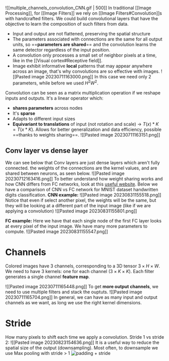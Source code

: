 ![[multiple_channels_convolution_CNN.gif | 500]]
In traditional [[Image Processing]], for [[Image Filters]] we rely on [[Image Filters#Convolution]]s with handcrafted filters.
We could build convolutional layers that have the objective to learn the composition of such filters from data.
- Input and output are not flattened, preserving the spatial structure
- The parameters associated with connections are the same for all output units, so ==**parameters are shared**== and the convolution learns the same detector regardless of the input position.
- A convolution only processes a small set of neighbor pixels at a time, like in the [[Visual cortex#Receptive field]].
- Image exhibit informative **local** patterns that may appear anywhere across an image, that's why convolutions are so effective with images.
![[Pasted image 20230711163000.png]]
In this case we need only 2 parameters, while before we used $H^2W^2$.

Convolution can be seen as a matrix multiplication operation if we reshape inputs and outputs. It's a linear operator which:
- **shares parameters** across nodes
- It's **sparse**
- Adapts to different input sizes
- **Equivariant to translations** of input (not rotation and scale) -> $T(x)*K=T(x*K)$. Allows for better generalization and data efficiency, possible ==thanks to weights sharing==.
![[Pasted image 20230711163151.png]]
## Conv layer vs dense layer
We can see below that Conv layers are just dense layers which aren't fully connected. the weights of the connections are the kernel values, and are shared between neurons, as seen below.
![[Pasted image 20230712163416.png]]
To better understand how weight sharing works and how CNN differs from FC networks, look at this [useful website](https://adamharley.com/nn_vis/). Below we have a comparison of CNN vs FC network for MNIST dataset handwritten digits classification.
**CNN example:**
![[Pasted image 20230831155518.png]]
Notice that even if select another pixel, the weights will be the same, but they will be looking at a different part of the input image (like if we are applying a convolution)
![[Pasted image 20230831155801.png]]

**FC example:**
Here we have that each single node of the first FC layer looks at every pixel of the input image. We have many more parameters to compute.
![[Pasted image 20230831155547.png]]
# Channels
Colored images have 3 channels, corresponding to a 3D tensor $3\times H\times W$.
We need to have 3 kernels: one for each channel ($3\times K \times K$).
Each filter generates a single channel **feature map**. 

![[Pasted image 20230711165448.png]]
To get **more output channels**, we need to use multiple filters and stack the ouptuts.
![[Pasted image 20230711165704.png]]
In general, we can have as many input and output channels as we want, as long we use the right kernel dimensions.

# Stride
How many pixels to shift each time we apply a convolution.
Stride 1 vs stride 2:
![[Pasted image 20230823154636.png]]
It is a useful way to reduce the spatial size of the output (downsampling).
Most often, to downsample we use Max pooling with stride > 1
![padding + stride](https://www.youtube.com/watch?v=3TdBtI9dh2I)